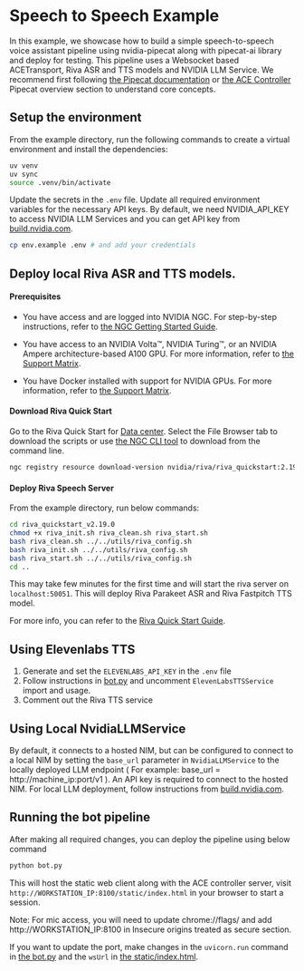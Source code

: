 # Speech to Speech Example

In this example, we showcase how to build a simple speech-to-speech voice assistant pipeline using nvidia-pipecat along with pipecat-ai library and deploy for testing. This pipeline uses a Websocket based ACETransport, Riva ASR and TTS models and NVIDIA LLM Service. We recommend first following [the Pipecat documentation](https://docs.pipecat.ai/getting-started/core-concepts) or [the ACE Controller](https://docs.nvidia.com/ace/ace-controller-microservice/latest/user-guide.html#pipecat-overview) Pipecat overview section to understand core concepts.

## Setup the environment

From the example directory, run the following commands to create a virtual environment and install the dependencies:

```bash
uv venv
uv sync
source .venv/bin/activate
```

Update the secrets in the `.env` file. Update all required environment variables for the necessary API keys. By default, we need NVIDIA_API_KEY to access NVIDIA LLM Services and you can get API key from [build.nvidia.com](https://build.nvidia.com/meta/llama-3_1-8b-instruct).

```bash
cp env.example .env # and add your credentials
```

## Deploy local Riva ASR and TTS models.

#### Prerequisites
- You have access and are logged into NVIDIA NGC. For step-by-step instructions, refer to [the NGC Getting Started Guide](https://docs.nvidia.com/ngc/ngc-overview/index.html#registering-activating-ngc-account).

- You have access to an NVIDIA Volta™, NVIDIA Turing™, or an NVIDIA Ampere architecture-based A100 GPU. For more information, refer to [the Support Matrix](https://docs.nvidia.com/deeplearning/riva/user-guide/docs/support-matrix.html#support-matrix).

- You have Docker installed with support for NVIDIA GPUs. For more information, refer to [the Support Matrix]((https://docs.nvidia.com/deeplearning/riva/user-guide/docs/support-matrix.html#support-matrix)).

#### Download Riva Quick Start

Go to the Riva Quick Start for [Data center](https://catalog.ngc.nvidia.com/orgs/nvidia/teams/riva/resources/riva_quickstart/files?version=2.19.0). Select the File Browser tab to download the scripts or use [the NGC CLI tool](https://ngc.nvidia.com/setup/installers/cli) to download from the command line.

```bash
ngc registry resource download-version nvidia/riva/riva_quickstart:2.19.0
```

#### Deploy Riva Speech Server

From the example directory, run below commands:

```bash
cd riva_quickstart_v2.19.0
chmod +x riva_init.sh riva_clean.sh riva_start.sh
bash riva_clean.sh ../../utils/riva_config.sh
bash riva_init.sh ../../utils/riva_config.sh
bash riva_start.sh ../../utils/riva_config.sh
cd ..
```

This may take few minutes for the first time and will start the riva server on `localhost:50051`. This will deploy Riva Parakeet ASR and Riva Fastpitch TTS model.

For more info, you can refer to the [Riva Quick Start Guide](https://docs.nvidia.com/deeplearning/riva/user-guide/docs/quick-start-guide.html).

## Using Elevenlabs TTS

1. Generate and set the `ELEVENLABS_API_KEY` in the `.env` file
2. Follow instructions in [bot.py](bot.py) and uncomment `ElevenLabsTTSService` import and usage.
3. Comment out the Riva TTS service



## Using Local NvidiaLLMService

By default, it connects to a hosted NIM, but can be configured to connect to a local NIM by setting the `base_url` parameter in `NvidiaLLMService` to the locally deployed LLM endpoint ( For example: base_url = http://machine_ip:port/v1 ). An API key is required to connect to the hosted NIM. For local LLM deployment, follow instructions from [build.nvidia.com](https://build.nvidia.com/meta/llama-3_1-8b-instruct/deploy).

## Running the bot pipeline

After making all required changes, you can deploy the pipeline using below command

```bash
python bot.py
```

This will host the static web client along with the ACE controller server, visit `http://WORKSTATION_IP:8100/static/index.html` in your browser to start a session.

Note: For mic access, you will need to update chrome://flags/ and add http://WORKSTATION_IP:8100 in Insecure origins treated as secure section.

If you want to update the port, make changes in the `uvicorn.run` command in [the bot.py](bot.py) and the `wsUrl` in [the static/index.html](../static/index.html).

